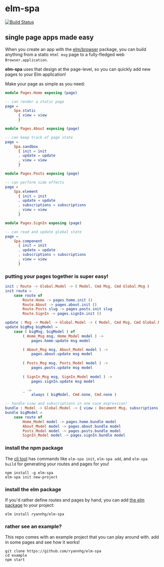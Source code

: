 # elm-spa

[![Build Status](https://travis-ci.org/ryannhg/elm-spa.svg?branch=master)](https://travis-ci.org/ryannhg/elm-spa)

## single page apps made easy

When you create an app with the [elm/browser](https://package.elm-lang.org/packages/elm/browser/latest) package, you can build anything from a static `Html msg` page to a fully-fledged web `Browser.application`.

__elm-spa__ uses that design at the page-level, so you can quickly add new pages to your Elm application!

Make your page as simple as you need:

```elm
module Pages.Home exposing (page)

-- can render a static page
page =
    Spa.static
      { view = view
      }
```

```elm
module Pages.About exposing (page)

-- can keep track of page state
page =
    Spa.sandbox
      { init = init
      , update = update
      , view = view
      }
```

```elm
module Pages.Posts exposing (page)

-- can perform side effects
page =
    Spa.element
      { init = init
      , update = update
      , subscriptions = subscriptions
      , view = view
      }
```

```elm
module Pages.SignIn exposing (page)

-- can read and update global state
page =
    Spa.component
      { init = init
      , update = update
      , subscriptions = subscriptions
      , view = view
      }
```

### putting your pages together is super easy!

```elm
init : Route -> Global.Model -> ( Model, Cmd Msg, Cmd Global.Msg )
init route =
    case route of
        Route.Home -> pages.home.init ()
        Route.About -> pages.about.init ()
        Route.Posts slug -> pages.posts.init slug
        Route.SignIn -> pages.signIn.init ()
```

```elm
update : Msg -> Model -> Global.Model -> ( Model, Cmd Msg, Cmd Global.Msg )
update bigMsg bigModel =
    case ( bigMsg, bigModel ) of
        ( Home_Msg msg, Home_Model model ) ->
            pages.home.update msg model

        ( About_Msg msg, About_Model model ) ->
            pages.about.update msg model
      
        ( Posts_Msg msg, Posts_Model model ) ->
            pages.posts.update msg model
      
        ( SignIn_Msg msg, SignIn_Model model ) ->
            pages.signIn.update msg model

        _ ->
            always ( bigModel, Cmd.none, Cmd.none )
```

```elm
-- handle view and subscriptions in one case expression!
bundle : Model -> Global.Model -> { view : Document Msg, subscriptions : Sub Msg }
bundle bigModel =
    case route of
        Home_Model model -> pages.home.bundle model
        About_Model model -> pages.about.bundle model
        Posts_Model model -> pages.posts.bundle model
        SignIn_Model model -> pages.signIn.bundle model
```

### install the npm package

The [cli tool](https://www.npmjs.com/package/elm-spa) has commands like `elm-spa init`, `elm-spa add`, and `elm-spa build` for
generating your routes and pages for you!

```
npm install -g elm-spa
elm-spa init new-project
```

### install the elm package

If you'd rather define routes and pages by hand,
you can add [the elm package](https://package.elm-lang.org/packages/ryannhg/elm-spa/latest/Spa) to your project:

```
elm install ryannhg/elm-spa
```

### rather see an example?

This repo comes with an example project that you can
play around with. add in some pages and see how it works!

```
git clone https://github.com/ryannhg/elm-spa
cd example
npm start
```
